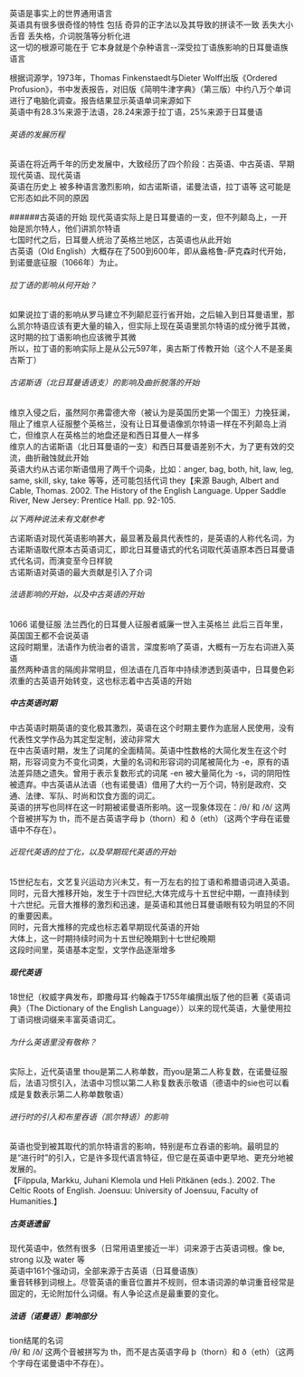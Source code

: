 英语是事实上的世界通用语言\
英语具有很多很奇怪的特性 包括 奇异的正字法以及其导致的拼读不一致 丢失大小舌音 丢失格，介词脱落等分析化进\
这一切的根源可能在于 它本身就是个杂种语言--深受拉丁语族影响的日耳曼语族语言

根据词源学，1973年，Thomas Finkenstaedt与Dieter Wolff出版《Ordered Profusion》，书中发表报告，对旧版《简明牛津字典》（第三版）中约八万个单词进行了电脑化调查。报告结果显示英语单词来源如下\
英语中有28.3%来源于法语，28.24来源于拉丁语，25%来源于日耳曼语

###### 英语的发展历程
英语在将近两千年的历史发展中，大致经历了四个阶段：古英语、中古英语、早期现代英语、现代英语\
英语在历史上 被多种语言激烈影响，如古诺斯语，诺曼法语，拉丁语等 这可能是它形态如此不同的原因

######古英语的开始
现代英语实际上是日耳曼语的一支，但不列颠岛上，一开始是凯尔特人，他们讲凯尔特语\
七国时代之后，日耳曼人统治了英格兰地区，古英语也从此开始\
古英语（Old English）大概存在了500到600年，即从盎格鲁-萨克森时代开始，到诺曼底征服（1066年）为止。


###### 拉丁语的影响从何开始？
如果说拉丁语的影响从罗马建立不列颠尼亚行省开始，之后输入到日耳曼语里，那么凯尔特语应该有更大量的输入，但实际上现在英语里凯尔特语的成分微乎其微，这时期的拉丁语影响也应该微乎其微\
所以，拉丁语的影响实际上是从公元597年，奥古斯丁传教开始（这个人不是圣奥古斯丁）

###### 古诺斯语（北日耳曼语语支）的影响及曲折脱落的开始
维京入侵之后，虽然阿尔弗雷德大帝（被认为是英国历史第一个国王）力挽狂澜，阻止了维京人征服整个英格兰，没有让日耳曼语像凯尔特语一样在不列颠岛上消亡，但维京人在英格兰的地盘还是和西日耳曼人一样多\
维京人的古诺斯语（北日耳曼语的一支）和西日耳曼语差别不大，为了更有效的交流，曲折融蚀就此开始\
英语大约从古诺尔斯语借用了两千个词条，比如：anger, bag, both, hit, law, leg, same, skill, sky, take 等等，还可能包括代词 they【来源 Baugh, Albert and Cable, Thomas. 2002. The History of the English Language. Upper Saddle River, New Jersey: Prentice Hall. pp. 92-105.

*以下两种说法未有文献参考*

古诺斯语对现代英语影响甚大，最显著及最具代表性的，是英语的人称代名词，为古诺斯语取代原本古英语词汇，即北日耳曼语式的代名词取代英语原本西日耳曼语式代名词，而演变至今日样貌\
古诺斯语对英语的最大贡献是引入了介词

###### 法语影响的开始，以及中古英语的开始
1066 诺曼征服 法兰西化的日耳曼人征服者威廉一世入主英格兰 此后三百年里，英国国王都不会说英语\
这段时期里，法语作为统治者的语言，深度影响了英语，大概有一万左右词进入英语\
虽然两种语言的隔阂非常明显，但法语在几百年中持续渗透到英语中，日耳曼色彩浓重的古英语开始转变，这也标志着中古英语的开始

##### 中古英语时期
中古英语时期英语的变化极其激烈，英语在这个时期主要作为底层人民使用，没有代表性文学作品为其定型定制，波动非常大\
在中古英语时期，发生了词尾的全面精简。英语中性数格的大简化发生在这个时期，形容词变为不变化词类，大量的名词和形容词的词尾被简化为 -e，原有的语法差异随之遗失。曾用于表示复数形式的词尾 -en 被大量简化为 -s，词的阴阳性被遗弃。中古英语从法语（也有诺曼语）借用了大约一万个词，特别是政府、交通、法律、军队、时尚和饮食方面的词汇。\
英语的拼写也同样在这一时期被诺曼语所影响。这一现象体现在：/θ/ 和 /ð/ 这两个音被拼写为 th，而不是古英语字母 þ（thorn）和 ð（eth）（这两个字母在诺曼语中不存在）。

###### 近现代英语的拉丁化，以及早期现代英语的开始
15世纪左右，文艺复兴运动方兴未艾，有一万左右的拉丁语和希腊语词进入英语。同时，元音大推移开始，发生于十四世纪,大体完成与十五世纪中期，一直持续到十六世纪。元音大推移的激烈和迅速，是英语和其他日耳曼语眼有较为明显的不同的重要因素。\
同时，元音大推移的完成也标志着早期现代英语的开始\
大体上，这一时期持续时间为十五世纪晚期到十七世纪晚期\
这段时间里，英语基本定型，文学作品逐渐增多

##### 现代英语
18世纪（权威字典发布，即撒母耳·约翰森于1755年编撰出版了他的巨著《英语词典》（The Dictionary of the English Language））以来的现代英语，大量使用拉丁语词根词缀来丰富英语词汇。

###### 为什么英语里没有敬称？
实际上，近代英语里 thou是第二人称单数，而you是第二人称复数，在诺曼征服后，法语习惯引入，法语中习惯以第二人称复数表示敬语（德语中的sie也可以看成是复数表示第二人称单数敬语）

###### 进行时的引入和布里吞语（凯尔特语）的影响
英语也受到被其取代的凯尔特语言的影响，特别是布立吞语的影响。最明显的是“进行时”的引入，它是许多现代语言特征，但它是在英语中更早地、更充分地被发展的。\
【Filppula, Markku, Juhani Klemola und Heli Pitkänen (eds.). 2002. The Celtic Roots of English. Joensuu: University of Joensuu, Faculty of Humanities.】

##### 古英语遗留
现代英语中，依然有很多（日常用语里接近一半）词来源于古英语词根。像 be, strong 以及 water 等\
英语中161个强动词，全部来源于古英语（日耳曼语族）\
重音转移到词根上。尽管英语的重音位置并不规则，但本语词源的单词重音经常是固定的，无论附加什么词缀。有人争论这点是最重要的变化。

##### 法语（诺曼语）影响部分
tion结尾的名词\
/θ/ 和 /ð/ 这两个音被拼写为 th，而不是古英语字母 þ（thorn）和 ð（eth）（这两个字母在诺曼语中不存在）。
